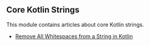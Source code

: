 ## Core Kotlin Strings

This module contains articles about core Kotlin strings.

- [Remove All Whitespaces from a String in Kotlin](https://www.baeldung.com/kotlin/string-remove-whitespace)
